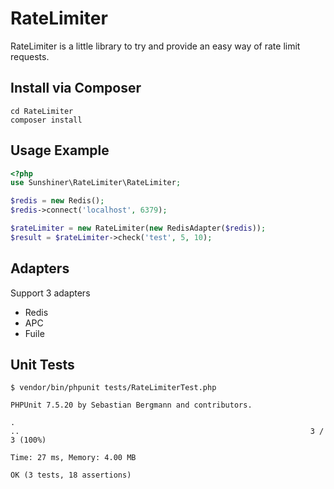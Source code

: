 # RateLimiter
RateLimiter is a little library to try and provide an easy way of rate limit requests.

Install via Composer
-------

```
cd RateLimiter
composer install
```

Usage Example
-----------------

``` php
<?php
use Sunshiner\RateLimiter\RateLimiter;

$redis = new Redis();
$redis->connect('localhost', 6379);

$rateLimiter = new RateLimiter(new RedisAdapter($redis));
$result = $rateLimiter->check('test', 5, 10);
```

Adapters
-------

Support 3 adapters

* Redis
* APC
* Fuile


Unit Tests
-------------------

``` shell
$ vendor/bin/phpunit tests/RateLimiterTest.php

PHPUnit 7.5.20 by Sebastian Bergmann and contributors.

.
..                                                                 3 / 3 (100%)

Time: 27 ms, Memory: 4.00 MB

OK (3 tests, 18 assertions)

```
